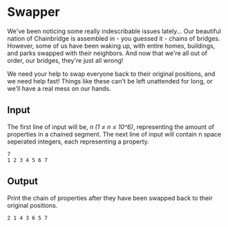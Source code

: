 # Swapper

We've been noticing some really indescribable issues lately... Our beautiful nation of Chainbridge is assembled in - you guessed it - chains of bridges. However, some of us have been waking up, with entire homes, buildings, and parks swapped with their neighbors. And now that we're all out of order, our bridges, they're just all wrong!

We need your help to swap everyone back to their original positions, and we need help fast! Things like these can't be left unattended for long, or we'll have a real mess on our hands.

## Input

The first line of input will be, _n (1 ≤ n ≤ 10^6)_, representing the amount of properties in a chained segment.
The next line of input will contain n space seperated integers, each representing a property.

```
7
1 2 3 4 5 6 7
```

## Output

Print the chain of properties after they have been swapped back to their original positions.

```
2 1 4 3 6 5 7
```
